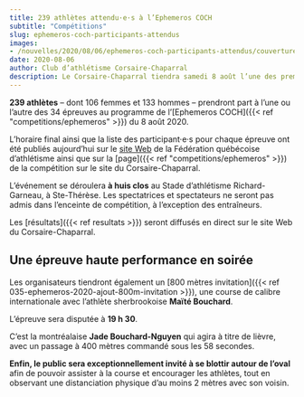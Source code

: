 ```yaml
---
title: 239 athlètes attendu·e·s à l’Ephemeros COCH
subtitle: "Compétitions"
slug: ephemeros-coch-participants-attendus
images:
- /nouvelles/2020/08/06/ephemeros-coch-participants-attendus/couverture2.jpg
date: 2020-08-06
author: Club d’athlétisme Corsaire-Chaparral
description: Le Corsaire-Chaparral tiendra samedi 8 août l’une des premières compétitions québécoises dans le contexte de la pandémie de COVID-19.
---
```


**239 athlètes** – dont 106 femmes et 133 hommes – prendront part à l’une ou l’autre des 34 épreuves au programme de l’[Ephemeros COCH]({{< ref "competitions/ephemeros" >}}) du 8 août 2020.

L’horaire final ainsi que la liste des participant·e·s pour chaque épreuve ont été publiés aujourd’hui sur le [site Web](https://athletisme-quebec.ca/nouvelle?id=2657&mod=event) de la Fédération québécoise d’athlétisme ainsi que sur la [page]({{< ref "competitions/ephemeros" >}}) de la compétition sur le site du Corsaire-Chaparral.

L’événement se déroulera **à huis clos** au Stade d’athlétisme Richard-Garneau, à Ste-Thérèse.
Les spectatrices et spectateurs ne seront pas admis dans l’enceinte de compétition, à l’exception des entraîneurs.

Les [résultats]({{< ref resultats >}}) seront diffusés en direct sur le site Web du Corsaire-Chaparral.

## Une épreuve haute performance en soirée

Les organisateurs tiendront également un [800 mètres invitation]({{< ref 035-ephemeros-2020-ajout-800m-invitation >}}), une course de calibre internationale avec l’athlète sherbrookoise **Maïté Bouchard**.

L’épreuve sera disputée à **19 h 30**.

C’est la montréalaise **Jade Bouchard-Nguyen** qui agira à titre de lièvre, avec un passage à 400 mètres commandé sous les 58 secondes.

**Enfin, le public sera exceptionnellement invité à se blottir autour de l’oval** afin de pouvoir assister à la course et encourager les athlètes, tout en observant une distanciation physique d’au moins 2 mètres avec son voisin.
